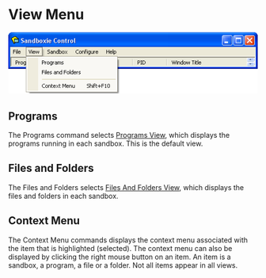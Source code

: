 # View Menu

![](../Media/SP_ContentBrowser.png)

## Programs

The Programs command selects [Programs View](ProgramsView.md), which displays the programs running in each sandbox.
This is the default view.

## Files and Folders

The Files and Folders selects [Files And Folders View](FilesAndFoldersView.md), which displays the files and folders in each sandbox.

## Context Menu

The Context Menu commands displays the context menu associated with the item that is highlighted (selected).
The context menu can also be displayed by clicking the right mouse button on an item.
An item is a sandbox, a program, a file or a folder. Not all items appear in all views. 